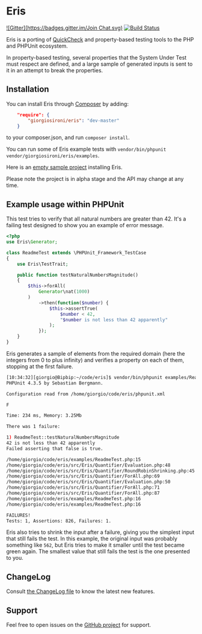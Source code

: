 # Eris
[![Gitter](https://badges.gitter.im/Join Chat.svg)](https://gitter.im/giorgiosironi/eris)
[![Build Status](https://travis-ci.org/giorgiosironi/eris.svg?branch=master)](https://travis-ci.org/giorgiosironi/eris)

Eris is a porting of [QuickCheck](https://hackage.haskell.org/package/QuickCheck) and property-based testing tools to the PHP and PHPUnit ecosystem.

In property-based testing, several properties that the System Under Test must respect are defined, and a large sample of generated inputs is sent to it in an attempt to break the properties.

## Installation

You can install Eris through [Composer](https://getcomposer.org/) by adding:

```json
    "require": {
        "giorgiosironi/eris": "dev-master"
    }
```

to your composer.json, and run `composer install`.

You can run some of Eris example tests with `vendor/bin/phpunit vendor/giorgiosironi/eris/examples`.

Here is an [empty sample project](https://github.com/giorgiosironi/eris-example) installing Eris.

Please note the project is in alpha stage and the API may change at any time.

## Example usage within PHPUnit

This test tries to verify that all natural numbers are greater than 42. It's a failing test designed to show you an example of error message.

```php
<?php
use Eris\Generator;

class ReadmeTest extends \PHPUnit_Framework_TestCase
{
    use Eris\TestTrait;

    public function testNaturalNumbersMagnitude()
    {
        $this->forAll(
            Generator\nat(1000)
        )
            ->then(function($number) {
                $this->assertTrue(
                    $number < 42,
                    "$number is not less than 42 apparently"
                );
            });
    }
}
```

Eris generates a sample of elements from the required domain (here the integers from 0 to plus infinity) and verifies a property on each of them, stopping at the first failure.

```bash
[10:34:32][giorgio@Bipbip:~/code/eris]$ vendor/bin/phpunit examples/ReadmeTest.php
PHPUnit 4.3.5 by Sebastian Bergmann.

Configuration read from /home/giorgio/code/eris/phpunit.xml

F

Time: 234 ms, Memory: 3.25Mb

There was 1 failure:

1) ReadmeTest::testNaturalNumbersMagnitude
42 is not less than 42 apparently
Failed asserting that false is true.

/home/giorgio/code/eris/examples/ReadmeTest.php:15
/home/giorgio/code/eris/src/Eris/Quantifier/Evaluation.php:48
/home/giorgio/code/eris/src/Eris/Quantifier/RoundRobinShrinking.php:45
/home/giorgio/code/eris/src/Eris/Quantifier/ForAll.php:69
/home/giorgio/code/eris/src/Eris/Quantifier/Evaluation.php:50
/home/giorgio/code/eris/src/Eris/Quantifier/ForAll.php:71
/home/giorgio/code/eris/src/Eris/Quantifier/ForAll.php:87
/home/giorgio/code/eris/examples/ReadmeTest.php:16
/home/giorgio/code/eris/examples/ReadmeTest.php:16

FAILURES!
Tests: 1, Assertions: 826, Failures: 1.
```

Eris also tries to shrink the input after a failure, giving you the simplest input that still fails the test. In this example, the original input was probably something like `562`, but Eris tries to make it smaller until the test became green again. The smallest value that still fails the test is the one presented to you.

## ChangeLog

Consult [the ChangeLog file](https://github.com/giorgiosironi/eris/blob/master/ChangeLog.md) to know the latest new features.

## Support

Feel free to open issues on the [GitHub project](https://github.com/giorgiosironi/eris/issues) for support.

